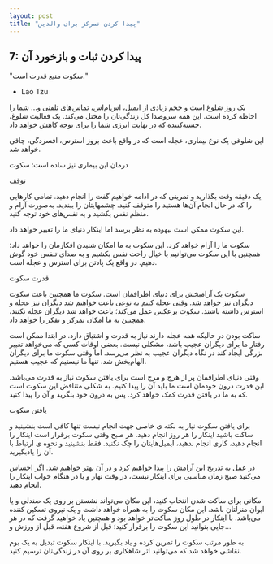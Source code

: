 ```yaml
---
layout: post
title: "پیدا کردن تمرکز برای والدین"
---
```

7: پیدا کردن ثبات و بازخورد آن
------------------------------

"سکوت منبع قدرت است."

- Lao Tzu

یک روز شلوغ است و حجم زیادی از ایمیل، اس‌ام‌اس، تماس‌های تلفنی و... شما
را احاطه کرده است. این همه سروصدا کل زندگی‌تان را مختل می‌کند. یک فعالیت
شلوغ، خسته‌کننده که در نهایت انرژی شما را برای توجه کاهش خواهد داد.

این شلوغی یک نوع بیماری، عجله است که در واقع باعث بروز استرس، افسردگی،
چاقی خواهد شد.

درمان این بیماری نیز ساده است: سکوت

توقف

یک دقیقه وقت بگذارید و تمرینی که در ادامه خواهیم گفت را انجام دهید.
تمامی کارهایی را که در حال انجام آن‌ها هستید را متوقف کنید. چشمهایتان را
ببندید. به‌صورت آرام و منظم نفس بکشید و به نفس‌های خود توجه کنید.

این سکوت ممکن است بیهوده به نظر برسد اما اینکار دنیای ما را تغییر خواهد
داد.

سکوت ما را آرام خواهد کرد. این سکوت به ما امکان شنیدن افکارمان را خواهد
داد؛ همچنین با این سکوت می‌توانیم با خیال راحت نفس بکشیم و به صدای تنفس
خود گوش دهیم. در واقع یک پادتن برای استرس و عجله است.

قدرت سکوت

سکوت یک آرامبخش برای دنیای اطرافمان است. سکوت ما همچنین باعث سکوت دیگران
نیز خواهد شد. وقتی عجله کنیم به نوعی باعث خواهیم شد دیگران نیز عجله و
استرس داشته باشند. سکوت برعکس عمل می‌کند؛ باعث خواهد شد دیگران عجله
نکنند، همچنین به ما امکان تمرکز و تفکر را خواهد داد.

ساکت بودن در حالیکه همه عجله دارند نیاز به قدرت و اشتیاق دارد. در ابتدا
ممکن است رفتار ما برای دیگران عجیب باشد، مشکلی نیست. بعضی اوقات کسی که
می‌خواهد تغییر بزرگی ایجاد کند در نگاه دیگران عجیب به نظر می‌رسد. اما
وقتی سکوت ما برای دیگران الهام‌بخش شد، تنها ما نیستیم که عجیب هستیم.

وقتی دنیای اطرافمان پر از هرج و مرج است برای یافتن سکوت نیاز به قدرت
می‌باشد. این قدرت درون خودمان است ما باید آن را پیدا کنیم. به شکلی
متناقض این سکوت است که به ما در یافتن قدرت کمک خواهد کرد. پس به درون خود
بنگرید و آن را پیدا کنید.

یافتن سکوت

برای یافتن سکوت نیاز به نکته ی خاصی جهت انجام نیست تنها کافی است بنشینید
و ساکت باشید اینکار را هر روز انجام دهید. هر صبح وقتی سکوت برقرار است
اینکار را انجام دهید، کاری انجام ندهید، ایمیل‌هایتان را چک نکنید. فقط
بنشینید و نحوه ی ارتباط با آن را یادبگیرید.

در عمل به تدریج این آرامش را پیدا خواهیم کرد و در آن بهتر خواهیم شد. اگر
احساس می‌کنید صبح زمان مناسبی برای اینکار نیست، در وقت نهار و یا در
هنگام خواب اینکار را انجام دهید.

مکانی برای ساکت شدن انتخاب کنید، این مکان می‌تواند نشستن بر روی یک صندلی
و یا ایوان منزلتان باشد. این مکان سکوت را به همراه خواهد داشت و یک نیروی
تسکین کننده می‌باشد. با اینکار در طول روز ساکت‌تر خواهد بود و همچنین یاد
خواهید گرفت که در هر جایی بتوانید این سکوت را برقرار کنید؛ قبل از شروع
هفته، قبل از ورزش و...

به طور مرتب سکوت را تمرین کرده و یاد بگیرید. با اینکار سکوت تبدیل به یک
بوم نقاشی خواهد شد که می‌توانید اثر شاهکاری بر روی آن در زندگی‌تان ترسیم
کنید.

